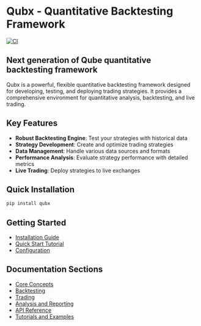 # Qubx - Quantitative Backtesting Framework

<!-- 
This page should include:
- Brief introduction to Qubx
- Key features and capabilities
- Quick installation command
- Links to important sections
- Project badges
- Visual representation of the framework (diagram or logo)
-->

[![CI](https://github.com/xLydianSoftware/Qubx/actions/workflows/ci.yml/badge.svg?branch=main)](https://github.com/xLydianSoftware/Qubx/actions/workflows/ci.yml)

## Next generation of Qube quantitative backtesting framework

Qubx is a powerful, flexible quantitative backtesting framework designed for developing, testing, and deploying trading strategies. It provides a comprehensive environment for quantitative analysis, backtesting, and live trading.

## Key Features

- **Robust Backtesting Engine**: Test your strategies with historical data
- **Strategy Development**: Create and optimize trading strategies
- **Data Management**: Handle various data sources and formats
- **Performance Analysis**: Evaluate strategy performance with detailed metrics
- **Live Trading**: Deploy strategies to live exchanges

## Quick Installation

```bash
pip install qubx
```

## Getting Started

- [Installation Guide](getting-started/installation.md)
- [Quick Start Tutorial](getting-started/quick-start.md)
- [Configuration](getting-started/configuration.md)

## Documentation Sections

- [Core Concepts](core-concepts/backtesting-framework.md)
- [Backtesting](backtesting/simulations.md)
- [Trading](trading/live-trading.md)
- [Analysis and Reporting](analysis/visualization.md)
- [API Reference](api/core-api.md)
- [Tutorials and Examples](tutorials/basic.md)